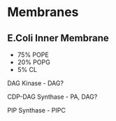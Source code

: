Membranes
=========

E.Coli Inner Membrane
---------------------

- 75% POPE
- 20% POPG
- 5% CL

DAG Kinase - DAG?

CDP-DAG Synthase - PA, DAG?

PIP Synthase - PIPC
